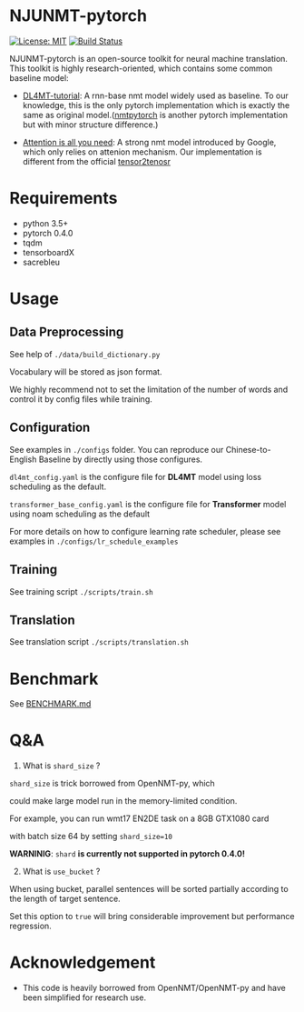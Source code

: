 # NJUNMT-pytorch

[![License: MIT](https://img.shields.io/badge/License-MIT-yellow.svg)](https://opensource.org/licenses/MIT) [![Build Status](https://travis-ci.com/whr94621/NJUNMT-pytorch.svg?branch=dev-travis-ci)](https://travis-ci.com/whr94621/NJUNMT-pytorch)

NJUNMT-pytorch is an open-source toolkit for neural machine translation.
This toolkit is highly research-oriented, which contains some common baseline
model:

- [DL4MT-tutorial](https://github.com/nyu-dl/dl4mt-tutorial): A rnn-base nmt model widely used as baseline. To our knowledge, this is the
only pytorch implementation which is exactly the same as original model.([nmtpytorch](https://github.com/lium-lst/nmtpytorch) is another pytorch implementation but with minor structure difference.)

- [Attention is all you need](https://arxiv.org/abs/1706.03762): A strong nmt model introduced by Google, which only relies on attenion
mechanism. Our implementation is different from the official [tensor2tenosr](https://github.com/tensorflow/tensor2tensor)


# Requirements

- python 3.5+
- pytorch 0.4.0
- tqdm
- tensorboardX
- sacrebleu

# Usage

## Data Preprocessing

See help of ```./data/build_dictionary.py```

Vocabulary will be stored as json format.

We highly recommend not to set the limitation of the number of
words and control it by config files while training.

## Configuration

See examples in ```./configs``` folder. You can reproduce our
Chinese-to-English Baseline by directly using those configures.

```dl4mt_config.yaml``` is the configure file for **DL4MT** model using
loss scheduling as the default.

```transformer_base_config.yaml``` is the configure file for **Transformer**
model using noam scheduling as the default 

For more details on how to configure learning rate scheduler, please see examples in 
```./configs/lr_schedule_examples```

## Training
See training script ```./scripts/train.sh```

## Translation
See translation script ```./scripts/translation.sh```

# Benchmark

See [BENCHMARK.md](./BENCHMARK.md)

# Q&A

1. What is ```shard_size``` ?

```shard_size``` is trick borrowed from OpenNMT-py, which

could make large model run in the memory-limited condition.

For example, you can run wmt17 EN2DE task on a 8GB GTX1080 card

with batch size 64 by setting ```shard_size=10```

**WARNINIG**: ```shard``` **is currently not supported in pytorch 0.4.0!**


2. What is ```use_bucket``` ?

When using bucket, parallel sentences will be sorted partially
according to the length of target sentence.

Set this option to ```true``` will bring considerable improvement
but performance regression.

# Acknowledgement

- This code is heavily borrowed from OpenNMT/OpenNMT-py and have been
simplified for research use.




